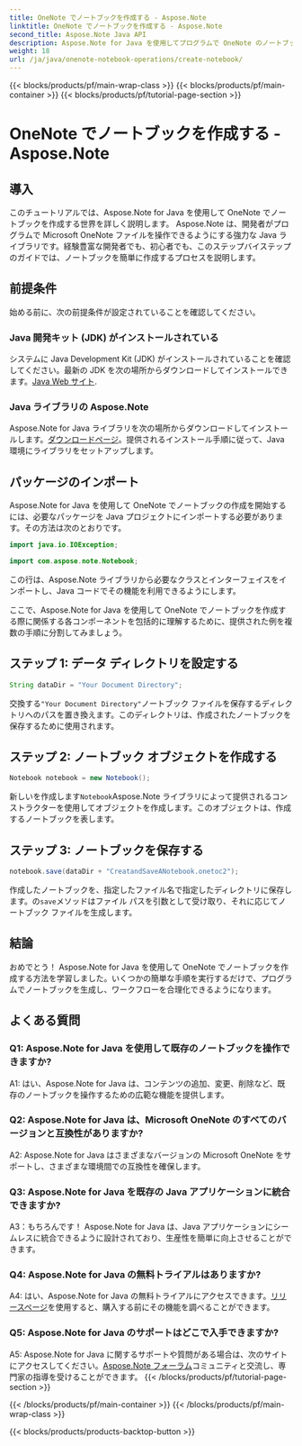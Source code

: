 ```yaml
---
title: OneNote でノートブックを作成する - Aspose.Note
linktitle: OneNote でノートブックを作成する - Aspose.Note
second_title: Aspose.Note Java API
description: Aspose.Note for Java を使用してプログラムで OneNote のノートブックを作成する方法を学びます。このステップバイステップのガイドを使用してワークフローを合理化します。
weight: 18
url: /ja/java/onenote-notebook-operations/create-notebook/
---
```


{{< blocks/products/pf/main-wrap-class >}}
{{< blocks/products/pf/main-container >}}
{{< blocks/products/pf/tutorial-page-section >}}

# OneNote でノートブックを作成する - Aspose.Note

## 導入

このチュートリアルでは、Aspose.Note for Java を使用して OneNote でノートブックを作成する世界を詳しく説明します。 Aspose.Note は、開発者がプログラムで Microsoft OneNote ファイルを操作できるようにする強力な Java ライブラリです。経験豊富な開発者でも、初心者でも、このステップバイステップのガイドでは、ノートブックを簡単に作成するプロセスを説明します。

## 前提条件

始める前に、次の前提条件が設定されていることを確認してください。

### Java 開発キット (JDK) がインストールされている

システムに Java Development Kit (JDK) がインストールされていることを確認してください。最新の JDK を次の場所からダウンロードしてインストールできます。[Java Web サイト](https://www.oracle.com/java/technologies/javase-jdk15-downloads.html).

### Java ライブラリの Aspose.Note

 Aspose.Note for Java ライブラリを次の場所からダウンロードしてインストールします。[ダウンロードページ](https://releases.aspose.com/note/java/)。提供されるインストール手順に従って、Java 環境にライブラリをセットアップします。

## パッケージのインポート

Aspose.Note for Java を使用して OneNote でノートブックの作成を開始するには、必要なパッケージを Java プロジェクトにインポートする必要があります。その方法は次のとおりです。

```java
import java.io.IOException;

import com.aspose.note.Notebook;
```

この行は、Aspose.Note ライブラリから必要なクラスとインターフェイスをインポートし、Java コードでその機能を利用できるようにします。

ここで、Aspose.Note for Java を使用して OneNote でノートブックを作成する際に関係する各コンポーネントを包括的に理解するために、提供された例を複数の手順に分割してみましょう。

## ステップ 1: データ ディレクトリを設定する

```java
String dataDir = "Your Document Directory";
```

交換する`"Your Document Directory"`ノートブック ファイルを保存するディレクトリへのパスを置き換えます。このディレクトリは、作成されたノートブックを保存するために使用されます。

## ステップ 2: ノートブック オブジェクトを作成する

```java
Notebook notebook = new Notebook();
```

新しいを作成します`Notebook`Aspose.Note ライブラリによって提供されるコンストラクターを使用してオブジェクトを作成します。このオブジェクトは、作成するノートブックを表します。

## ステップ 3: ノートブックを保存する

```java
notebook.save(dataDir + "CreatandSaveANotebook.onetoc2");
```

作成したノートブックを、指定したファイル名で指定したディレクトリに保存します。の`save`メソッドはファイル パスを引数として受け取り、それに応じてノートブック ファイルを生成します。

## 結論

おめでとう！ Aspose.Note for Java を使用して OneNote でノートブックを作成する方法を学習しました。いくつかの簡単な手順を実行するだけで、プログラムでノートブックを生成し、ワークフローを合理化できるようになります。

## よくある質問

### Q1: Aspose.Note for Java を使用して既存のノートブックを操作できますか?

A1: はい、Aspose.Note for Java は、コンテンツの追加、変更、削除など、既存のノートブックを操作するための広範な機能を提供します。

### Q2: Aspose.Note for Java は、Microsoft OneNote のすべてのバージョンと互換性がありますか?

A2: Aspose.Note for Java はさまざまなバージョンの Microsoft OneNote をサポートし、さまざまな環境間での互換性を確保します。

### Q3: Aspose.Note for Java を既存の Java アプリケーションに統合できますか?

A3：もちろんです！ Aspose.Note for Java は、Java アプリケーションにシームレスに統合できるように設計されており、生産性を簡単に向上させることができます。

### Q4: Aspose.Note for Java の無料トライアルはありますか?

 A4: はい、Aspose.Note for Java の無料トライアルにアクセスできます。[リリースページ](https://releases.aspose.com/)を使用すると、購入する前にその機能を調べることができます。

### Q5: Aspose.Note for Java のサポートはどこで入手できますか?

 A5: Aspose.Note for Java に関するサポートや質問がある場合は、次のサイトにアクセスしてください。[Aspose.Note フォーラム](https://forum.aspose.com/c/note/28)コミュニティと交流し、専門家の指導を受けることができます。
{{< /blocks/products/pf/tutorial-page-section >}}

{{< /blocks/products/pf/main-container >}}
{{< /blocks/products/pf/main-wrap-class >}}

{{< blocks/products/products-backtop-button >}}
